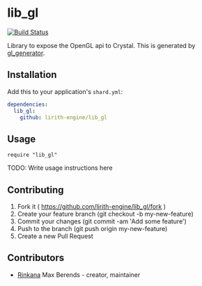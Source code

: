 # lib_gl
[![Build Status](https://travis-ci.org/lirith-engine/lib_gl.svg?branch=master)](https://travis-ci.org/lirith-engine/lib_gl)

Library to expose the OpenGL api to Crystal.
This is generated by [gl_generator](https://github.com/lirith-engine/gl_generator).

## Installation

Add this to your application's `shard.yml`:

```yaml
dependencies:
  lib_gl:
    github: lirith-engine/lib_gl
```

## Usage

```crystal
require "lib_gl"
```

TODO: Write usage instructions here

## Contributing

1. Fork it ( https://github.com/lirith-engine/lib_gl/fork )
2. Create your feature branch (git checkout -b my-new-feature)
3. Commit your changes (git commit -am 'Add some feature')
4. Push to the branch (git push origin my-new-feature)
5. Create a new Pull Request

## Contributors

- [Rinkana](https://github.com/[your-github-name]) Max Berends - creator, maintainer
